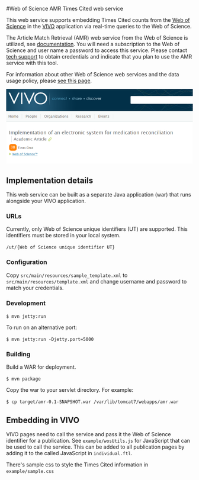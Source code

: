 #Web of Science AMR Times Cited web service

This web service supports embedding Times Cited counts from the [Web of Science](http://ipscience.thomsonreuters.com/product/web-of-science/) in the [VIVO](http://vivoweb.org) application via real-time queries to the Web of Science.

The Article Match Retrieval (AMR) web service from the Web of Science is utilized, see [documentation](http://ipscience-help.thomsonreuters.com/LAMRService/WebServicesOverviewGroup/overview.html).
You will need a subscription to the Web of Science and user name a password to access this service. Please contact [tech support](http://ip-science.thomsonreuters.com/techsupport/) to obtain credentials and indicate that you plan to use the AMR service with this tool.

For information about other Web of Science web services and the data usage policy, please [see this page](http://ip-science.interest.thomsonreuters.com/data-integration).

![screenshot of application](example/vivo-amr-service.png?raw=true "VIVO AMR service")

## Implementation details

This web service can be built as a separate Java application (war) that runs alongside your VIVO application. 

### URLs

Currently, only Web of Science unique identifiers (UT) are supported. This identifiers must be stored in your local system.

`/ut/{Web of Science unique identifier UT}`

### Configuration

Copy `src/main/resources/sample_template.xml` to `src/main/resources/template.xml` and change username and password to
match your credentials.

### Development

`$ mvn jetty:run`

To run on an alternative port:

`$ mvn jetty:run -Djetty.port=5000`

### Building

Build a WAR for deployment.

`$ mvn package`

Copy the war to your servlet directory. For example:

`$ cp target/amr-0.1-SNAPSHOT.war /var/lib/tomcat7/webapps/amr.war`


## Embedding in VIVO

VIVO pages need to call the service and pass it the Web of Science identifier for a publication. See `example/wosUtils.js`
for JavaScript that can be used to call the service. This can be added to all publication pages by adding it to the called
JavaScript in `individual.ftl`.

There's sample css to style the Times Cited information in `example/sample.css`
